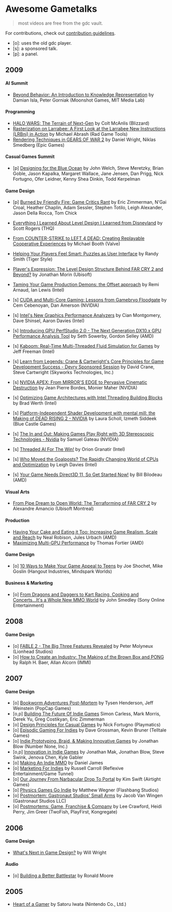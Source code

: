# Awesome Gametalks

> most videos are free from the gdc vault.

For contributions, check out [contribution guidelines](CONTRIBUTING.md).

- [o]: uses the old gdc player.
- [s]: a sponsored talk.
- [p]: a panel.

## 2009 ##

#### AI Summit ####
- [Beyond Behavior: An Introduction to Knowledge Representation](http://gdcvault.com/play/1267/)
by Damian Isla, Peter Gorniak (Moonshot Games, MIT Media Lab)

#### Programming ####

- [HALO WARS: The Terrain of Next-Gen](http://gdcvault.com/play/1277/) by Colt McAnlis (Blizzard)
- [Rasterization on Larrabee: A First Look at the Larrabee New Instructions (LRBni) in Action](http://gdcvault.com/play/1402/)
by Michael Abrash (Rad Game Tools)
- [Rendering Techniques in GEARS OF WAR 2](http://gdcvault.com/play/1295/)
by Daniel Wright, Niklas Smedberg (Epic Games)

#### Casual Games Summit ####
- [p] [Designing for the Blue Ocean](http://gdcvault.com/play/1359/)
by John Welch, Steve Meretzky, Brian Goble, Jason Kapalka, Margaret Wallace, Jane Jensen, Dan Prigg, Nick Fortugno, Ofer Leidner, Kenny Shea Dinkin, Todd Kerpelman

#### Game Design ####
- [p] [Burned by Friendly Fire: Game Critics Rant](http://gdcvault.com/play/1424/)
by Eric Zimmerman, N\'Gai Croal, Heather Chaplin, Adam Sessler, Stephen Totilo, Leigh Alexander, Jason Della Rocca, Tom Chick
- [Everything I Learned About Level Design I Learned from Disneyland](http://gdcvault.com/play/1305/)
by Scott Rogers (THQ)
- [From COUNTER-STRIKE to LEFT 4 DEAD: Creating Replayable Cooperative Experiences](http://gdcvault.com/play/1422/)
by Michael Booth (Valve)
- [Helping Your Players Feel Smart: Puzzles as User Interface](http://gdcvault.com/play/1333)
by Randy Smith (Tiger Style)
- [Player's Expression: The Level Design Structure Behind FAR CRY 2 and Beyond?](http://gdcvault.com/play/1304/)
by Jonathan Morin (Ubisoft)
- [Taming Your Game Production Demons: the Offset approach](http://gdcvault.com/play/1417/)
by Remi Arnaud, Ian Lewis (Intel)

- [s] [CUDA and Multi-Core Gaming: Lessons from Gamebryo Floodgate](http://gdcvault.com/play/1445)
by Cem Cebenoyan, Dan Amerson (NVIDIA)
- [s] [Intel's New Graphics Performance Analyzers](http://gdcvault.com/play/1752/)
by Cian Montgomery, Dave Shinsel, Aaron Davies (Intel)
- [s] [Introducing GPU PerfStudio 2.0 - The Next Generation DX10.x GPU Performance Analysis Tool](http://gdcvault.com/play/1429/)
by Seth Sowerby, Gordon Selley (AMD)
- [s] [Kaboom: Real-Time Multi-Threaded Fluid Simulation for Games](http://gdcvault.com/play/1414/)
by Jeff Freeman (Intel)
- [s] [Learn from Legends: Crane & Cartwright's Core Principles for Game Development Success - Devry Sponsored Session](http://gdcvault.com/play/1683/)
by David Crane, Steve Cartwright (Skyworks Technologies, Inc.)
- [s] [NVIDIA APEX: From MIRROR'S EDGE to Pervasive Cinematic Destruction](http://gdcvault.com/play/1443/)
by Jean Pierre Bordes, Monier Maher (NVIDIA)
- [s] [Optimizing Game Architectures with Intel Threading Building Blocks](http://gdcvault.com/play/1415/)
by Brad Werth (Intel)
- [s] [Platform-Independent Shader Development with mental mill: the Making of DEAD RISING 2 - NVIDIA](http://gdcvault.com/play/1447/)
by Laura Scholl, Izmeth Siddeek (Blue Castle Games)
- [s] [The In and Out: Making Games Play Right with 3D Stereoscopic Technologies - Nvidia](http://gdcvault.com/play/1444/)
by Samuel Gateau (NVIDIA)
- [s] [Threaded AI For The Win!](http://gdcvault.com/play/1416/)
by Orion Granatir (Intel)
- [s] [Who Moved the Goalposts? The Rapidly Changing World of CPUs and Optimization](http://gdcvault.com/play/1413/)
by Leigh Davies (Intel)
- [s] [Your Game Needs Direct3D 11, So Get Started Now!](http://gdcvault.com/play/1430/)
by Bill Bilodeau (AMD)

#### Visual Arts ####
- [From Pipe Dream to Open World: The Terraforming of FAR CRY 2](http://gdcvault.com/play/1353/)
by Alexandre Amancio (Ubisoft Montreal)

#### Production ####
- [Having Your Cake and Eating it Too: Increasing Game Realism, Scale and Reach](http://gdcvault.com/play/1431/)
by Neal Robison, Jules Urbach (AMD)
- [Maximizing Multi-GPU Performance](http://gdcvault.com/play/1432/)
by Thomas Fortier (AMD)

#### Game Design ####
- [o] [10 Ways to Make Your Game Appeal to Teens](http://gdcvault.com/play/1011920/)
by Joe Shochet, Mike Goslin (Hangout Industries, Mindspark Worlds)

#### Business & Marketing ####
- [o] [From Dragons and Daggers to Kart Racing, Cooking and Concerts...It's a Whole New MMO World](http://gdcvault.com/play/1011912/)
by John Smedley (Sony Online Entertainment)

## 2008 ##

#### Game Design ####
- [o] [FABLE 2 - The Big Three Features Revealed](http://gdcvault.com/play/28/)
by Peter Molyneux (Lionhead Studios)
- [o] [How to Create an Industry: The Making of the Brown Box and PONG](http://gdcvault.com/play/29/)
by Ralph H. Baer, Allan Alcorn (IMMI)

## 2007 ##

#### Game Design ####
- [o] [Bookworm Adventures Post-Mortem](http://gdcvault.com/play/1019226/)
by Tysen Henderson, Jeff Weinstein (PopCap Games)
- [o,p] [Building The Future Of Indie Games](http://gdcvault.com/play/1014825/)
Simon Carless, Mark Morris, Derek Yu, Greg Costikyan, Eric Zimmerman
- [o] [Design Principles for Casual Games](http://gdcvault.com/play/1019227/)
by Nick Fortugno (Playmatics)
- [o] [Episodic Gaming For Indies](http://gdcvault.com/play/1014830/)
by Dave Grossman, Kevin Bruner (Telltale Games)
- [o] [Indie Prototyping, Braid, & Making Innovative Games](http://gdcvault.com/play/1014831/)
by Jonathan Blow (Number None, Inc.)
- [o,p] [Innovation in Indie Games](http://gdcvault.com/play/1014832/)
by Jonathan Mak, Jonathan Blow, Steve Swink, Jenova Chen, Kyle Gabler
- [o] [Making An Indie MMO](http://gdcvault.com/play/1014833/)
by Daniel James
- [o] [Marketing For Indies](http://gdcvault.com/play/1014826)
by Russell Carroll (Reflexive Entertainment/Game Tunnel)
- [o] [Our Journey From Narbacular Drop To Portal](http://gdcvault.com/play/1014822/)
by Kim Swift (Airtight Games)
- [o] [Physics Games Go Indie](http://gdcvault.com/play/1014827)
by Matthew Wegner (Flashbang Studios)
- [o] [Postmortem: Gastronaut Studios' Small Arms](http://gdcvault.com/play/1014828/)
by Jacob Van Wingen (Gastronaut Studios LLC)
- [o] [Postmortems: Game, Franchise & Company](http://gdcvault.com/play/1019228/)
by Lee Crawford, Heidi Perry, Jim Greer (TwoFish, PlayFirst, Kongregate)

## 2006 ##

#### Game Design ####
- [What's Next in Game Design?](http://gdcvault.com/play/1014845/)
by Will Wright

#### Audio ####
- [o] [Building a Better Battlestar](http://gdcvault.com/play/1016689/)
by Ronald Moore

## 2005 ##
- [Heart of a Gamer](http://gdcvault.com/play/1014847/)
by Satoru Iwata (Nintendo Co., Ltd.)
